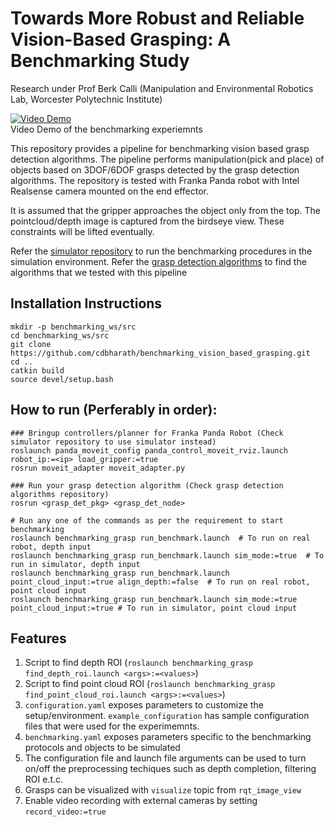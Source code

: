 # Towards More Robust and Reliable Vision-Based Grasping: A Benchmarking Study
Research under Prof Berk Calli (Manipulation and Environmental Robotics Lab, Worcester Polytechnic Institute)
  
[![Video Demo](https://img.youtube.com/vi/hmgh5JGP-Ak/0.jpg)](https://youtu.be/hmgh5JGP-Ak "Video Demo") <br>
Video Demo of the benchmarking experiemnts
  
This repository provides a pipeline for benchmarking vision based grasp detection algorithms. The pipeline performs manipulation(pick and place) of objects based on 3DOF/6DOF grasps detected by the grasp detection algorithms. The repository is tested with Franka Panda robot with Intel Realsense camera mounted on the end effector. 

It is assumed that the gripper approaches the object only from the top. The pointcloud/depth image is captured from the birdseye view. These constraints will be lifted eventually. 

Refer the [simulator repository](https://github.com/cdbharath/panda_simulation "simulator repository") to run the benchmarking procedures in the simulation environment. 
Refer the [grasp detection algorithms](https://github.com/cdbharath/grasp_synthesis "grasp detection algorithms") to find the algorithms that we tested with this pipeline

## Installation Instructions
```
mkdir -p benchmarking_ws/src
cd benchmarking_ws/src
git clone https://github.com/cdbharath/benchmarking_vision_based_grasping.git
cd ..
catkin build
source devel/setup.bash
```

## How to run (Perferably in order):
```
### Bringup controllers/planner for Franka Panda Robot (Check simulator repository to use simulator instead)
roslaunch panda_moveit_config panda_control_moveit_rviz.launch robot_ip:=<ip> load_gripper:=true
rosrun moveit_adapter moveit_adapter.py

### Run your grasp detection algorithm (Check grasp detection algorithms repository)
rosrun <grasp_det_pkg> <grasp_det_node>  

# Run any one of the commands as per the requirement to start benchmarking
roslaunch benchmarking_grasp run_benchmark.launch  # To run on real robot, depth input                                             
roslaunch benchmarking_grasp run_benchmark.launch sim_mode:=true  # To run in simulator, depth input
roslaunch benchmarking_grasp run_benchmark.launch point_cloud_input:=true align_depth:=false  # To run on real robot, point cloud input
roslaunch benchmarking_grasp run_benchmark.launch sim_mode:=true point_cloud_input:=true # To run in simulator, point cloud input
```

## Features 
1. Script to find depth ROI (```roslaunch benchmarking_grasp find_depth_roi.launch <args>:=<values>```)
2. Script to find point cloud ROI (```roslaunch benchmarking_grasp find_point_cloud_roi.launch <args>:=<values>```)
3. ```configuration.yaml``` exposes parameters to customize the setup/environment. ```example_configuration``` has sample configuration files that were used for the experimemnts.
4. ```benchmarking.yaml``` exposes parameters specific to the benchmarking protocols and objects to be simulated
5. The configuration file and launch file arguments can be used to turn on/off the preprocessing techiques such as depth completion, filtering ROI e.t.c.
6. Grasps can be visualized with ```visualize``` topic from ```rqt_image_view```
7. Enable video recording with external cameras by setting ```record_video:=true``` 
